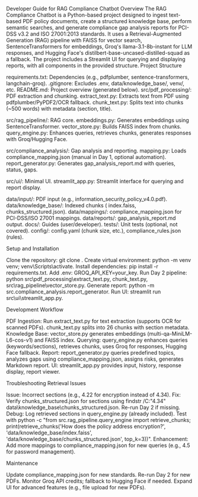 Developer Guide for RAG Compliance Chatbot
Overview
The RAG Compliance Chatbot is a Python-based project designed to ingest text-based PDF policy documents, create a structured knowledge base, perform semantic searches, and generate compliance gap analysis reports for PCI-DSS v3.2 and ISO 27001:2013 standards. It uses a Retrieval-Augmented Generation (RAG) pipeline with FAISS for vector search, SentenceTransformers for embeddings, Groq's llama-3.1-8b-instant for LLM responses, and Hugging Face's distilbert-base-uncased-distilled-squad as a fallback. The project includes a Streamlit UI for querying and displaying reports, with all components in the provided structure.
Project Structure

requirements.txt: Dependencies (e.g., pdfplumber, sentence-transformers, langchain-groq).
.gitignore: Excludes .env, data/knowledge_base/, venv/, etc.
README.md: Project overview (generated below).
src/pdf_processing/: PDF extraction and chunking.
extract_text.py: Extracts text from PDF using pdfplumber/PyPDF2/OCR fallback.
chunk_text.py: Splits text into chunks (~500 words) with metadata (section, title).


src/rag_pipeline/: RAG core.
embeddings.py: Generates embeddings using SentenceTransformer.
vector_store.py: Builds FAISS index from chunks.
query_engine.py: Enhances queries, retrieves chunks, generates responses with Groq/Hugging Face.


src/compliance_analysis/: Gap analysis and reporting.
mapping.py: Loads compliance_mapping.json (manual in Day 1, optional automation).
report_generator.py: Generates gap_analysis_report.md with queries, status, gaps.


src/ui/: Minimal UI.
streamlit_app.py: Streamlit interface for querying and report display.


data/input/: PDF input (e.g., information_security_policy_v4.0.pdf).
data/knowledge_base/: Indexed chunks ( index.faiss, chunks_structured.json).
data/mappings/: compliance_mapping.json for PCI-DSS/ISO 27001 mappings.
data/reports/: gap_analysis_report.md output.
docs/: Guides (user/developer).
tests/: Unit tests (optional, not covered).
config/: config.yaml (chunk size, etc.), compliance_rules.json (rules).

Setup and Installation

Clone the repository: git clone <repo-url>.
Create virtual environment: python -m venv venv; venv\Scripts\activate.
Install dependencies: pip install -r requirements.txt.
Add .env: GROQ_API_KEY=your_key.
Run Day 2 pipeline: python src\pdf_processing\extract_text.py, chunk_text.py, src\rag_pipeline\vector_store.py.
Generate report: python -m src.compliance_analysis.report_generator.
Run UI: streamlit run src\ui\streamlit_app.py.

Development Workflow

PDF Ingestion: Run extract_text.py for text extraction (supports OCR for scanned PDFs). chunk_text.py splits into 26 chunks with section metadata.
Knowledge Base: vector_store.py generates embeddings (multi-qa-MiniLM-L6-cos-v1) and FAISS index.
Querying: query_engine.py enhances queries (keywords/sections), retrieves chunks, uses Groq for responses, Hugging Face fallback.
Report: report_generator.py queries predefined topics, analyzes gaps using compliance_mapping.json, assigns risks, generates Markdown report.
UI: streamlit_app.py provides input, history, response display, report viewer.

Troubleshooting Retrieval Issues

Issue: Incorrect sections (e.g., 4.22 for encryption instead of 4.34).
Fix: Verify chunks_structured.json for sections using findstr /C:"4.34" data\knowledge_base\chunks_structured.json. Re-run Day 2 if missing.
Debug: Log retrieved sections in query_engine.py (already included). Test with python -c "from src.rag_pipeline.query_engine import retrieve_chunks; print(retrieve_chunks('How does the policy address encryption?', 'data/knowledge_base/index.faiss', 'data/knowledge_base/chunks_structured.json', top_k=3))".
Enhancement: Add more mappings to compliance_mapping.json for new queries (e.g., 4.5 for password management).

Maintenance

Update compliance_mapping.json for new standards.
Re-run Day 2 for new PDFs.
Monitor Groq API credits; fallback to Hugging Face if needed.
Expand UI for advanced features (e.g., file upload for new PDFs).
